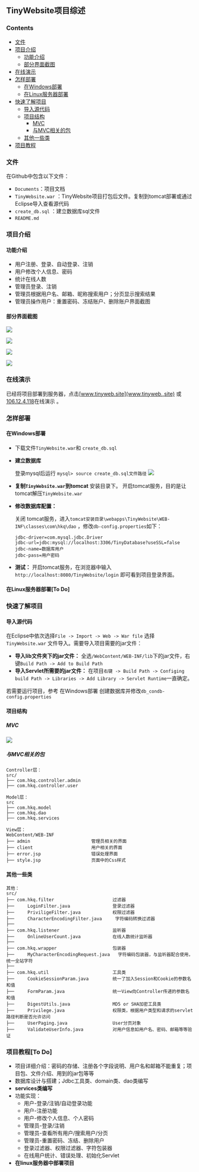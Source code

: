 ## TinyWebsite项目综述

### Contents
* [文件](#文件)
* [项目介绍](#项目介绍)
  * [功能介绍](#功能介绍)
  * [部分界面截图](#部分界面截图)
* [在线演示](#在线演示)
* [怎样部署](#怎样部署)
  * [在Windows部署](#在Windows部署)
  * [在Linux服务器部署](#在Linux服务器部署)
* [快速了解项目](#快速了解项目)
  * [导入源代码](#导入源代码)
  * [项目结构](#项目结构)
    * [MVC](#MVC)
    * [与MVC相关的包](#与MVC相关的包)
  * [其他一些类](#其他一些类)
* [项目教程](#项目教程)


### 文件
在Github中包含以下文件：
* `Documents`：项目文档
* `TinyWebsite.war`  ：TinyWebsite项目打包后文件。复制到tomcat部署或通过Eclipse导入查看源代码
* `create_db.sql` ：建立数据库sql文件
* `README.md` 

### 项目介绍

#### 功能介绍
* 用户注册、登录、自动登录、注销
* 用户修改个人信息、密码
* 统计在线人数
* 管理员登录、注销
* 管理员根据用户名、邮箱、昵称搜索用户；分页显示搜索结果
* 管理员操作用户：重置密码、冻结账户、删除账户界面截图

#### 部分界面截图
![](https://github.com/hkq-github/TinyWebsite/blob/master/Documents/imgs/readme_md/login.jpg)

![](https://github.com/hkq-github/TinyWebsite/blob/master/Documents/imgs/readme_md/home.jpg)

![](https://github.com/hkq-github/TinyWebsite/blob/master/Documents/imgs/readme_md/admin_searchuser.jpg)

![](https://github.com/hkq-github/TinyWebsite/blob/master/Documents/imgs/readme_md/manage_user.jpg)

### 在线演示
已经将项目部署到服务器，点击[www.tinyweb.site](www.tinyweb.,site) 或[106.12.4.118](http://106.12.4.118/login)在线演示 。

### 怎样部署

#### 在Windows部署
* 下载文件`TinyWebsite.war`和   `create_db.sql` 
* **建立数据库**

  登录mysql后运行 `mysql> source create_db.sql文件路径` 
  ![](https://github.com/hkq-github/TinyWebsite/blob/master/Documents/imgs/readme_md/建立数据库.jpg)

* **复制`TinyWebsite.war`到tomcat** 安装目录下。 开启tomcat服务，目的是让tomcat解压`TinyWebsite.war` 
* **修改数据库配置：**

  关闭 tomcat服务，进入`tomcat安装目录\webapps\TinyWebsite\WEB-INF\classes\com\hkq\dao` ，修改`db-config.properties`如下： 

  ```
  jdbc-driver=com.mysql.jdbc.Driver
  jdbc-url=jdbc:mysql://localhost:3306/TinyDatabase?useSSL=false
  jdbc-name=数据库用户
  jdbc-pass=用户密码
  ```

* **测试：** 
开启tomcat服务，在浏览器中输入`http://localhost:8080/TinyWebsite/login` 即可看到项目登录界面。

#### 在Linux服务器部署[To Do]

### 快速了解项目

#### 导入源代码
在Eclipse中依次选择`File -> Import -> Web -> War file` 选择`TinyWebsite.war` 文件导入。需要导入项目需要的jar文件：
* **导入lib文件夹下的jar文件：** 全选`/WebContent/WEB-INF/lib`下的jar文件，右键`Build Path -> Add to Build Path`
* **导入Servlet所需要的jar文件：** 在项目`右键 -> Build Path -> Configing build Path -> Libraries -> Add Library -> Servlet Runtime`一直确定。

若需要运行项目，参考 在Windows部署 创建数据库并修改`db_condb-config.properties`

#### 项目结构

##### MVC
![](https://github.com/hkq-github/TinyWebsite/blob/master/Documents/imgs/readme_md/mvc.jpg)

##### 与MVC相关的包
```
Controller层：
src/
├── com.hkq.controller.admin
├── com.hkq.controller.user

Model层：
src
├── com.hkq.model
├── com.hkq.dao
├── com.hkq.services

View层：
WebContent/WEB-INF
├──	admin						管理员相关的界面
├──	client						用户相关的界面
├── error.jsp					错误处理界面
├── style.jsp					页面中的Css样式
```

#### 其他一些类
```
其他：
src/
├──	com.hkq.filter 						过滤器	
├──		LoginFilter.java				登录过滤器
├──		PriviligeFilter.java			权限过滤器
├──		CharacterEncodingFilter.java	 字符编码转换过滤器
├──	
├──	com.hkq.listener					监听器
├──		OnlineUserCount.java			在线人数统计监听器
├──	
├──	com.hkq.wrapper						包装器
├──		MyCharacterEncodingRequest.java	  字符编码包装器，与监听器配合使用，统一全站字符
├──	
├── com.hkq.util						工具类
├──		CookieSessionParam.java			统一了加入Session和Cookie的参数名和值
├──		FormParam.java				    统一View向Controller传递的参数名和值
├──		DigestUtils.java				MD5 or SHA加密工具类
├──		Privilege.java					权限类，根据用户类型和请求的servlet路径判断是否允许访问
├──		UserPaging.java					User分页对象
├──		ValidateUserInfo.java			对用户信息如用户名、密码、邮箱等等验证
```

### 项目教程[To Do]

* 项目详细介绍：密码的存储、注册各个字段说明、用户名和邮箱不能重复；项目包、文件介绍、用到的jar包等等
* 数据库设计与搭建；Jdbc工具类、domain类、dao类编写
* **services类编写** 
* 功能实现：
  * 用户-登录/注销/自动登录功能
  * 用户-注册功能
  * 用户-修改个人信息、个人密码
  * 管理员-登录/注销
  * 管理员-查看所有用户/搜索用户/分页
  * 管理员-重置密码、冻结、删除用户
  * 登录过滤器、权限过滤器、字符包装器
  * 在线用户统计、错误处理、初始化Servlet
* **在linux服务器中部署项目** 
